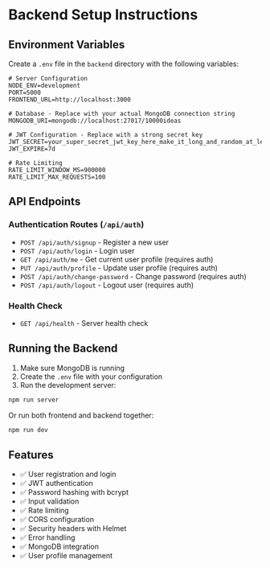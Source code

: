 # Backend Setup Instructions

## Environment Variables

Create a `.env` file in the `backend` directory with the following variables:

```env
# Server Configuration
NODE_ENV=development
PORT=5000
FRONTEND_URL=http://localhost:3000

# Database - Replace with your actual MongoDB connection string
MONGODB_URI=mongodb://localhost:27017/10000ideas

# JWT Configuration - Replace with a strong secret key
JWT_SECRET=your_super_secret_jwt_key_here_make_it_long_and_random_at_least_32_characters
JWT_EXPIRE=7d

# Rate Limiting
RATE_LIMIT_WINDOW_MS=900000
RATE_LIMIT_MAX_REQUESTS=100
```

## API Endpoints

### Authentication Routes (`/api/auth`)

- `POST /api/auth/signup` - Register a new user
- `POST /api/auth/login` - Login user
- `GET /api/auth/me` - Get current user profile (requires auth)
- `PUT /api/auth/profile` - Update user profile (requires auth)
- `POST /api/auth/change-password` - Change password (requires auth)
- `POST /api/auth/logout` - Logout user (requires auth)

### Health Check

- `GET /api/health` - Server health check

## Running the Backend

1. Make sure MongoDB is running
2. Create the `.env` file with your configuration
3. Run the development server:

```bash
npm run server
```

Or run both frontend and backend together:

```bash
npm run dev
```

## Features

- ✅ User registration and login
- ✅ JWT authentication
- ✅ Password hashing with bcrypt
- ✅ Input validation
- ✅ Rate limiting
- ✅ CORS configuration
- ✅ Security headers with Helmet
- ✅ Error handling
- ✅ MongoDB integration
- ✅ User profile management
